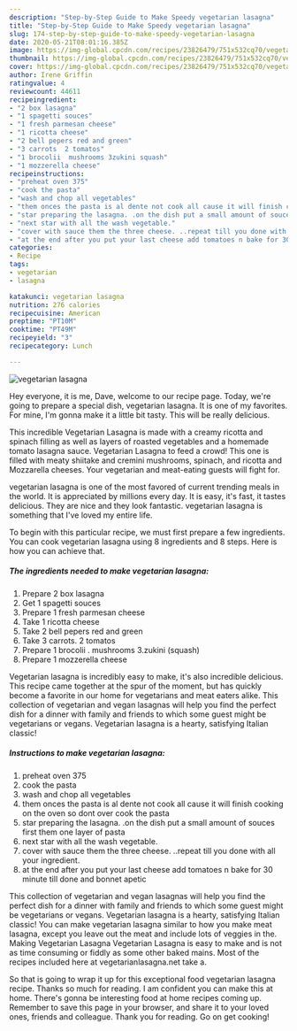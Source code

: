 ```yaml
---
description: "Step-by-Step Guide to Make Speedy vegetarian lasagna"
title: "Step-by-Step Guide to Make Speedy vegetarian lasagna"
slug: 174-step-by-step-guide-to-make-speedy-vegetarian-lasagna
date: 2020-05-21T08:01:16.385Z
image: https://img-global.cpcdn.com/recipes/23826479/751x532cq70/vegetarian-lasagna-recipe-main-photo.jpg
thumbnail: https://img-global.cpcdn.com/recipes/23826479/751x532cq70/vegetarian-lasagna-recipe-main-photo.jpg
cover: https://img-global.cpcdn.com/recipes/23826479/751x532cq70/vegetarian-lasagna-recipe-main-photo.jpg
author: Irene Griffin
ratingvalue: 4
reviewcount: 44611
recipeingredient:
- "2 box lasagna"
- "1 spagetti souces"
- "1 fresh parmesan cheese"
- "1 ricotta cheese"
- "2 bell pepers red and green"
- "3 carrots  2 tomatos"
- "1 brocolii  mushrooms 3zukini squash"
- "1 mozzerella cheese"
recipeinstructions:
- "preheat oven 375"
- "cook the pasta"
- "wash and chop all vegetables"
- "them onces the pasta is al dente not cook all cause it will finish cooking on the oven so dont over cook the pasta"
- "star preparing the lasagna. .on the dish put a small amount of souces first them one layer of pasta"
- "next star with all the wash vegetable."
- "cover with sauce them the three cheese. ..repeat till you done with all your ingredient."
- "at the end after you put your last cheese add tomatoes n bake for 30 minute till done and bonnet apetic"
categories:
- Recipe
tags:
- vegetarian
- lasagna

katakunci: vegetarian lasagna 
nutrition: 276 calories
recipecuisine: American
preptime: "PT10M"
cooktime: "PT49M"
recipeyield: "3"
recipecategory: Lunch

---
```



![vegetarian lasagna](https://img-global.cpcdn.com/recipes/23826479/751x532cq70/vegetarian-lasagna-recipe-main-photo.jpg)

Hey everyone, it is me, Dave, welcome to our recipe page. Today, we're going to prepare a special dish, vegetarian lasagna. It is one of my favorites. For mine, I'm gonna make it a little bit tasty. This will be really delicious.

This incredible Vegetarian Lasagna is made with a creamy ricotta and spinach filling as well as layers of roasted vegetables and a homemade tomato lasagna sauce. Vegetarian Lasagna to feed a crowd! This one is filled with meaty shiitake and cremini mushrooms, spinach, and ricotta and Mozzarella cheeses. Your vegetarian and meat-eating guests will fight for.

vegetarian lasagna is one of the most favored of current trending meals in the world. It is appreciated by millions every day. It is easy, it's fast, it tastes delicious. They are nice and they look fantastic. vegetarian lasagna is something that I've loved my entire life.


To begin with this particular recipe, we must first prepare a few ingredients. You can cook vegetarian lasagna using 8 ingredients and 8 steps. Here is how you can achieve that.

<!--inarticleads1-->

##### The ingredients needed to make vegetarian lasagna:

1. Prepare 2 box lasagna
1. Get 1 spagetti souces
1. Prepare 1 fresh parmesan cheese
1. Take 1 ricotta cheese
1. Take 2 bell pepers red and green
1. Take 3 carrots.  2 tomatos
1. Prepare 1 brocolii . mushrooms 3.zukini (squash)
1. Prepare 1 mozzerella cheese


Vegetarian lasagna is incredibly easy to make, it&#39;s also incredible delicious. This recipe came together at the spur of the moment, but has quickly become a favorite in our home for vegetarians and meat eaters alike. This collection of vegetarian and vegan lasagnas will help you find the perfect dish for a dinner with family and friends to which some guest might be vegetarians or vegans. Vegetarian lasagna is a hearty, satisfying Italian classic! 

<!--inarticleads2-->

##### Instructions to make vegetarian lasagna:

1. preheat oven 375
1. cook the pasta
1. wash and chop all vegetables
1. them onces the pasta is al dente not cook all cause it will finish cooking on the oven so dont over cook the pasta
1. star preparing the lasagna. .on the dish put a small amount of souces first them one layer of pasta
1. next star with all the wash vegetable.
1. cover with sauce them the three cheese. ..repeat till you done with all your ingredient.
1. at the end after you put your last cheese add tomatoes n bake for 30 minute till done and bonnet apetic


This collection of vegetarian and vegan lasagnas will help you find the perfect dish for a dinner with family and friends to which some guest might be vegetarians or vegans. Vegetarian lasagna is a hearty, satisfying Italian classic! You can make vegetarian lasagna similar to how you make meat lasagna, except you leave out the meat and include lots of veggies in the. Making Vegetarian Lasagna Vegetarian Lasagna is easy to make and is not as time consuming or fiddly as some other baked mains. Most of the recipes included here at vegetarianlasagna.net take a. 

So that is going to wrap it up for this exceptional food vegetarian lasagna recipe. Thanks so much for reading. I am confident you can make this at home. There's gonna be interesting food at home recipes coming up. Remember to save this page in your browser, and share it to your loved ones, friends and colleague. Thank you for reading. Go on get cooking!
